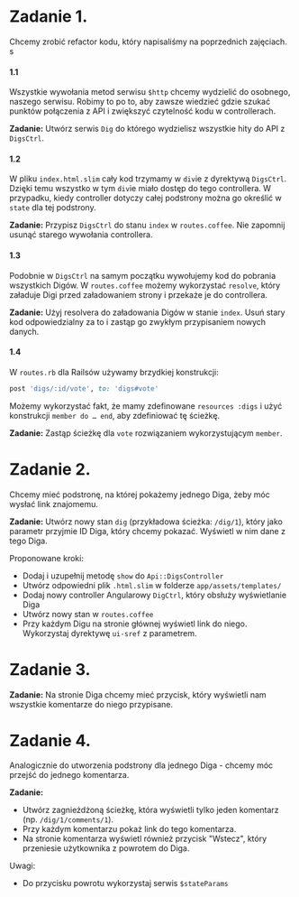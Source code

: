 # Zadanie 1.

Chcemy zrobić refactor kodu, który napisaliśmy na poprzednich zajęciach.
s
#### 1.1
Wszystkie wywołania metod serwisu `$http` chcemy wydzielić do osobnego, naszego serwisu. Robimy to po to, aby zawsze wiedzieć gdzie szukać punktów połączenia z API i zwiększyć czytelność kodu w controllerach.

**Zadanie:** Utwórz serwis `Dig` do którego wydzielisz wszystkie hity do API z `DigsCtrl`.

#### 1.2
W pliku `index.html.slim` cały kod trzymamy w `div`ie z dyrektywą `DigsCtrl`. Dzięki temu wszystko w tym `div`ie miało dostęp do tego controllera. W przypadku, kiedy controller dotyczy całej podstrony można go określić w `state` dla tej podstrony.

**Zadanie:** Przypisz `DigsCtrl` do stanu `index` w `routes.coffee`. Nie zapomnij usunąć starego wywołania controllera.

#### 1.3
Podobnie w `DigsCtrl` na samym początku wywołujemy kod do pobrania wszystkich Digów. W `routes.coffee` możemy wykorzystać `resolve`, który załaduje Digi przed załadowaniem strony i przekaże je do controllera.

**Zadanie:** Użyj resolvera do załadowania Digów w stanie `index`. Usuń stary kod odpowiedzialny za to i zastąp go zwykłym przypisaniem nowych danych.

#### 1.4
W `routes.rb` dla Railsów używamy brzydkiej konstrukcji:

```ruby
post 'digs/:id/vote', to: 'digs#vote'
```

Możemy wykorzystać fakt, że mamy zdefinowane `resources :digs` i użyć konstrukcji `member do … end`, aby zdefiniować tę ścieżkę.

**Zadanie:** Zastąp ścieżkę dla `vote` rozwiązaniem wykorzystującym `member`.

# Zadanie 2.

Chcemy mieć podstronę, na której pokażemy jednego Diga, żeby móc wysłać link znajomemu.

**Zadanie:** Utwórz nowy stan `dig` (przykładowa ścieżka: `/dig/1`), który jako parametr przyjmie ID Diga, który chcemy pokazać. Wyświetl w nim dane z tego Diga.

Proponowane kroki:

- Dodaj i uzupełnij metodę `show` do `Api::DigsController`
- Utwórz odpowiedni plik `.html.slim` w folderze `app/assets/templates/`
- Dodaj nowy controller Angularowy `DigCtrl`, który obsłuży wyświetlanie Diga
- Utwórz nowy stan w `routes.coffee`
- Przy każdym Digu na stronie głównej wyświetl link do niego. Wykorzystaj dyrektywę `ui-sref` z parametrem.

# Zadanie 3.

**Zadanie:** Na stronie Diga chcemy mieć przycisk, który wyświetli nam wszystkie komentarze do niego przypisane.

# Zadanie 4.

Analogicznie do utworzenia podstrony dla jednego Diga - chcemy móc przejść do jednego komentarza.

**Zadanie:**

- Utwórz zagnieżdżoną ścieżkę, która wyświetli tylko jeden komentarz (np. `/dig/1/comments/1`).
- Przy każdym komentarzu pokaż link do tego komentarza.
- Na stronie komentarza wyświetl również przycisk "Wstecz", który przeniesie użytkownika z powrotem do Diga.

Uwagi:

- Do przycisku powrotu wykorzystaj serwis `$stateParams`

